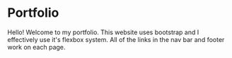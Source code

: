 # Portfolio

Hello! Welcome to my portfolio. This website uses bootstrap and I effectively use it's flexbox system. All of the links in the nav bar and footer work on each page.